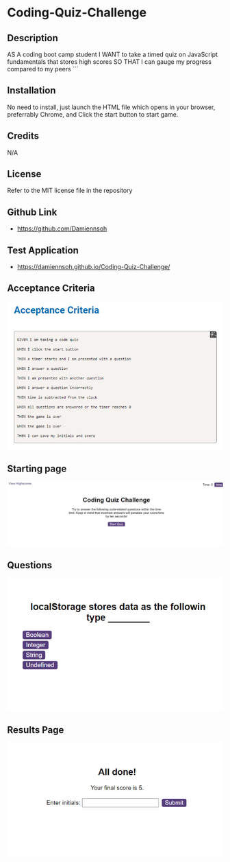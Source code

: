 # Coding-Quiz-Challenge
## Description
AS A coding boot camp student I WANT to take a timed quiz on JavaScript fundamentals that stores high scores SO THAT I can gauge my progress compared to my peers ```
## Installation
No need to install, just launch the HTML file which opens in your browser, preferrably Chrome, and Click the start button to start game.

## Credits
N/A

## License
Refer to the MIT license file in the repository

## Github Link
* https://github.com/Damiennsoh

## Test Application
* https://damiennsoh.github.io/Coding-Quiz-Challenge/

## Acceptance Criteria
![image](https://github.com/Damiennsoh/Coding-Quiz-Challenge/blob/main/assets/img/code-quiz_challenge.jpg)

## Starting page
![image](https://github.com/Damiennsoh/Coding-Quiz-Challenge/blob/main/assets/img/codequiz1.jpg)

## Questions
![image](https://github.com/Damiennsoh/Coding-Quiz-Challenge/blob/main/assets/img/codequiz2.jpg)

## Results Page
![image](https://github.com/Damiennsoh/Coding-Quiz-Challenge/blob/main/assets/img/codequiz3.jpg)
